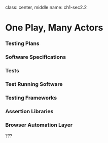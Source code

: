 class: center, middle
name: ch1-sec2.2
# One Play, Many Actors
### Testing Plans
### Software Specifications
### Tests
### Test Running Software
### Testing Frameworks
### Assertion Libraries
### Browser Automation Layer

???
